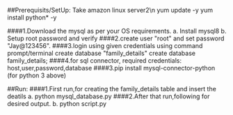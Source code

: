 ##Prerequisits/SetUp:
Take amazon linux server2\n
yum update -y 
yum install python* -y 


####1.Download the mysql as per your OS requirements.
      a. Install mysql8 
      b. Setup root password and verify 
####2.create user "root" and set password "Jay@123456".
####3.login using given credentials using command prompt/terminal create database "family_details" 
create database family_details;
####4.for sql connector, required credentials: host,user,password,database
####3.pip install mysql-connector-python (for python 3 above)

##Run:
####1.First run,for creating the family_details table and insert the deatils
     a. python mysql_database.py 
####2.After that run,following for desired output.
     b. python script.py

